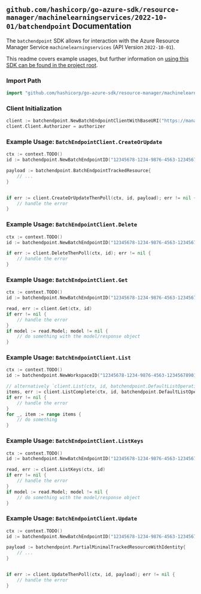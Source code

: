 
## `github.com/hashicorp/go-azure-sdk/resource-manager/machinelearningservices/2022-10-01/batchendpoint` Documentation

The `batchendpoint` SDK allows for interaction with the Azure Resource Manager Service `machinelearningservices` (API Version `2022-10-01`).

This readme covers example usages, but further information on [using this SDK can be found in the project root](https://github.com/hashicorp/go-azure-sdk/tree/main/docs).

### Import Path

```go
import "github.com/hashicorp/go-azure-sdk/resource-manager/machinelearningservices/2022-10-01/batchendpoint"
```


### Client Initialization

```go
client := batchendpoint.NewBatchEndpointClientWithBaseURI("https://management.azure.com")
client.Client.Authorizer = authorizer
```


### Example Usage: `BatchEndpointClient.CreateOrUpdate`

```go
ctx := context.TODO()
id := batchendpoint.NewBatchEndpointID("12345678-1234-9876-4563-123456789012", "example-resource-group", "workspaceValue", "endpointValue")

payload := batchendpoint.BatchEndpointTrackedResource{
	// ...
}


if err := client.CreateOrUpdateThenPoll(ctx, id, payload); err != nil {
	// handle the error
}
```


### Example Usage: `BatchEndpointClient.Delete`

```go
ctx := context.TODO()
id := batchendpoint.NewBatchEndpointID("12345678-1234-9876-4563-123456789012", "example-resource-group", "workspaceValue", "endpointValue")

if err := client.DeleteThenPoll(ctx, id); err != nil {
	// handle the error
}
```


### Example Usage: `BatchEndpointClient.Get`

```go
ctx := context.TODO()
id := batchendpoint.NewBatchEndpointID("12345678-1234-9876-4563-123456789012", "example-resource-group", "workspaceValue", "endpointValue")

read, err := client.Get(ctx, id)
if err != nil {
	// handle the error
}
if model := read.Model; model != nil {
	// do something with the model/response object
}
```


### Example Usage: `BatchEndpointClient.List`

```go
ctx := context.TODO()
id := batchendpoint.NewWorkspaceID("12345678-1234-9876-4563-123456789012", "example-resource-group", "workspaceValue")

// alternatively `client.List(ctx, id, batchendpoint.DefaultListOperationOptions())` can be used to do batched pagination
items, err := client.ListComplete(ctx, id, batchendpoint.DefaultListOperationOptions())
if err != nil {
	// handle the error
}
for _, item := range items {
	// do something
}
```


### Example Usage: `BatchEndpointClient.ListKeys`

```go
ctx := context.TODO()
id := batchendpoint.NewBatchEndpointID("12345678-1234-9876-4563-123456789012", "example-resource-group", "workspaceValue", "endpointValue")

read, err := client.ListKeys(ctx, id)
if err != nil {
	// handle the error
}
if model := read.Model; model != nil {
	// do something with the model/response object
}
```


### Example Usage: `BatchEndpointClient.Update`

```go
ctx := context.TODO()
id := batchendpoint.NewBatchEndpointID("12345678-1234-9876-4563-123456789012", "example-resource-group", "workspaceValue", "endpointValue")

payload := batchendpoint.PartialMinimalTrackedResourceWithIdentity{
	// ...
}


if err := client.UpdateThenPoll(ctx, id, payload); err != nil {
	// handle the error
}
```
